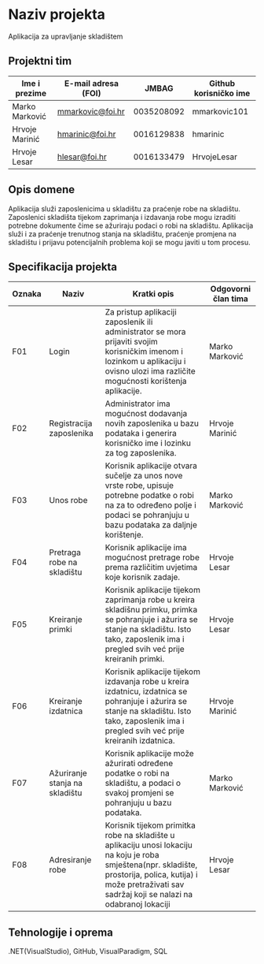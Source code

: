# Naziv projekta
Aplikacija za upravljanje skladištem

## Projektni tim

Ime i prezime | E-mail adresa (FOI) | JMBAG | Github korisničko ime
------------  | ------------------- | ----- | ---------------------
Marko Marković | mmarkovic@foi.hr | 0035208092 | mmarkovic101
Hrvoje Marinić | hmarinic@foi.hr | 0016129838 | hmarinic
Hrvoje Lesar | hlesar@foi.hr | 0016133479 | HrvojeLesar

## Opis domene
Aplikacija služi zaposlenicima u skladištu za praćenje robe na skladištu. Zaposlenici skladišta tijekom zaprimanja i izdavanja robe mogu izraditi potrebne dokumente čime se ažuriraju podaci o robi na skladištu. Aplikacija služi i za praćenje trenutnog stanja na skladištu, praćenje promjena na skladištu i prijavu potencijalnih problema koji se mogu javiti u tom procesu.

## Specifikacija projekta

Oznaka | Naziv | Kratki opis | Odgovorni član tima
------ | ----- | ----------- | -------------------
F01 | Login | Za pristup aplikaciji zaposlenik ili administrator se mora prijaviti svojim korisničkim imenom i lozinkom u aplikaciju i ovisno ulozi ima različite mogućnosti korištenja aplikacije. | Marko Marković
F02 | Registracija zaposlenika | Administrator ima mogućnost dodavanja novih zaposlenika u bazu podataka i generira korisničko ime i lozinku za tog zaposlenika. | Hrvoje Marinić
F03 | Unos robe | Korisnik aplikacije otvara sučelje za unos nove vrste robe, upisuje potrebne podatke o robi na za to određeno polje i podaci se pohranjuju u bazu podataka za daljnje korištenje. | Marko Marković
F04 | Pretraga robe na skladištu | Korisnik aplikacije ima mogućnost pretrage robe prema različitim uvjetima koje korisnik zadaje. | Hrvoje Lesar
F05 | Kreiranje primki | Korisnik aplikacije tijekom zaprimanja robe u kreira skladišnu primku, primka se pohranjuje i ažurira se stanje na skladištu. Isto tako, zaposlenik ima i pregled svih već prije kreiranih primki. | Hrvoje Lesar
F06 | Kreiranje izdatnica | Korisnik aplikacije tijekom izdavanja robe u kreira izdatnicu, izdatnica se pohranjuje i ažurira se stanje na skladištu. Isto tako, zaposlenik ima i pregled svih već prije kreiranih izdatnica. | Hrvoje Marinić
F07 | Ažuriranje stanja na skladištu | Korisnik aplikacije može ažurirati određene podatke o robi na skladištu, a podaci o svakoj promjeni se pohranjuju u bazu podataka. | Marko Marković
F08 | Adresiranje robe | Korisnik tijekom primitka robe na skladište u aplikaciju unosi lokaciju na koju je roba smještena(npr. skladište, prostorija, polica, kutija) i može pretraživati sav sadržaj koji se nalazi na odabranoj lokaciji | Hrvoje Lesar

## Tehnologije i oprema
.NET(VisualStudio), GitHub, VisualParadigm, SQL
